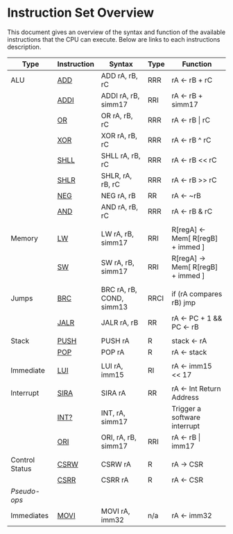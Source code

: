 # Instruction Set Overview

This document gives an overview of the syntax and function of the available instructions that the CPU can execute. Below are links to each instructions description.

| Type           | Instruction                                   | Syntax                   | Type | Function                          |
| -------------- | --------------------------------------------- | ------------------------ | ---- | --------------------------------- |
| ALU            | [ADD](../cpu/instructions.md#add)             | ADD rA, rB, rC           | RRR  | rA <- rB + rC                     |
|                | [ADDI](../cpu/instructions.md#addi)           | ADDI rA, rB, simm17      | RRI  | rA <- rB + simm17                 |
|                | [OR](../cpu/instructions.md#or)               | OR rA, rB, rC            | RRR  | rA <- rB \| rC                    |
|                | [XOR](../cpu/instructions.md#xor)             | XOR rA, rB, rC           | RRR  | rA <- rB ^ rC                     |
|                | [SHLL](../cpu/instructions.md#shll)           | SHLL rA, rB, rC          | RRR  | rA <- rB << rC                    |
|                | [SHLR](../cpu/instructions.md#shlr)           | SHLR, rA, rB, rC         | RRR  | rA <- rB >> rC                    |
|                | [NEG](../cpu/instructions.md#neg)             | NEG rA, rB               | RR   | rA <- ~rB                         |
|                | [AND](../cpu/instructions.md#and)             | AND rA, rB, rC           | RRR  | rA <- rB & rC                     |
|                |                                               |                          |      |                                   |
| Memory         | [LW](../cpu/instructions.md#lw)               | LW rA, rB, simm17        | RRI  | R[regA] <- Mem[ R[regB] + immed ] |
|                | [SW](../cpu/instructions.md#sw)               | SW rA, rB, simm17        | RRI  | R[regA] -> Mem[ R[regB] + immed ] |
|                |                                               |                          |      |                                   |
| Jumps          | [BRC](../cpu/instructions.md#brc)             | BRC rA, rB, COND, simm13 | RRCI | if (rA compares rB) jmp           |
|                | [JALR](../cpu/instructions.md#jalr)           | JALR rA, rB              | RR   | rA <- PC + 1 && PC <- rB          |
|                |                                               |                          |      |                                   |
| Stack          | [PUSH](../cpu/instructions.md#push)           | PUSH rA                  | R    | stack <- rA                       |
|                | [POP](../cpu/instructions.md#pop)             | POP rA                   | R    | rA <- stack                       |
|                |                                               |                          |      |                                   |
| Immediate      | [LUI](../cpu/instructions.md#lui)             | LUI rA, imm15            | RI   | rA <- imm15 << 17                 |
|                |                                               |                          |      |                                   |
| Interrupt      | [SIRA](../cpu/instructions.md#sira)           | SIRA rA                  | RR   | rA <- Int Return Address          |
|                | [INT?](../cpu/instructions.md#int)            | INT, rA, simm17          |      | Trigger a software interrupt      |
|                | [ORI](../cpu/instructions.md#ori)             | ORI, rA, rB, simm17      | RRI  | rA <- rB \| imm17                 |
|                |                                               |                          |      |                                   |
| Control Status | [CSRW](../cpu/instructions.md#csrw)           | CSRW rA                  | R    | rA -> CSR                         |
|                | [CSRR](../cpu/instructions.md#csrr)           | CSRR rA                  | R    | rA <- CSR                         |
| <i>Pseudo-ops  |                                               |                          |      |                                   |
| Immediates     | [MOVI](../cpu/instructions.md#movi)           | MOVI rA, imm32           | n/a  | rA <- imm32                       |